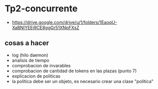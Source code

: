 # Tp2-concurrente

- https://drive.google.com/drive/u/1/folders/1EaoqU-XaBNIYEEj9CE8ggGr51XNpFXsZ

## cosas a hacer

- log (hilo daemon)
- analisis de tiempo
- comprobacion de invarables
- comprobacion de cantidad de tokens en las plazas (punto 7)
- explicacion de politicas
- la politica debe ser un objeto, es necesario crear una clase "politica" 
